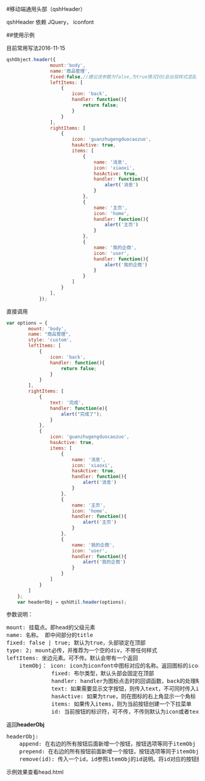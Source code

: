#移动端通用头部（qshHeader）

qshHeader 依赖 JQuery， iconfont

##使用示例

目前常用写法2016-11-15
```js
qshObject.header({
                mount:'body',
                name:'商品管理',
                fixed:false,//建议该参数为false,为true情况IOS会出现样式混乱
                leftItems: [
                    {
                        icon: 'back',
                        handler: function(){
                            return false;
                        }
                    }
                ],
                rightItems: [
                    {
                        icon: 'guanzhugengduocaozuo',
                        hasActive: true,
                        items: [
                            {
                                name: '消息',
                                icon: 'xiaoxi',
                                hasActive: true,
                                handler: function(){
                                    alert('消息')
                                }
                            },
                            {
                                name: '主页',
                                icon: 'home',
                                handler: function(){
                                    alert('主页')
                                }
                            },
                            {
                                name: '我的企商',
                                icon: 'user',
                                handler: function(){
                                    alert('我的企商')
                                }
                            }
                        ]
                    }
                ],
            });
```
直接调用

```js
var options = {
        mount: 'body',
        name: "商品管理",
        style: 'custom',
        leftItems: [
            {
                icon: 'back',
                handler: function(){
                    return false;
                }
            }
        ],
        rightItems: [
            {
                text: '完成',
                handler: function(e){
                    alert("完成了");
                }
            },
            {
                icon: 'guanzhugengduocaozuo',
                hasActive: true,
                items: [
                    {
                        name: '消息',
                        icon: 'xiaoxi',
                        hasActive: true,
                        handler: function(){
                            alert('消息')
                        }
                    },
                    {
                        name: '主页',
                        icon: 'home',
                        handler: function(){
                            alert('主页')
                        }
                    },
                    {
                        name: '我的企商',
                        icon: 'user',
                        handler: function(){
                            alert('我的企商')
                        }
                    }
                ]
            }
        ]
    };
    var headerObj = qshUtil.header(options);
```

参数说明：
<pre>
mount: 挂载点。即head的父级元素
name: 名称。 即中间部分的title
fixed: false | true; 默认为true，头部锁定在顶部
type: 2; mount必传，并推荐为一个空的div，不带任何样式
leftItems: 坐边元素。可不传。默认会带有一个返回
    itemObj： icon: icon为iconfont中图标对应的名称。返回图标的icon固定为back。
              fixed: 布尔类型，默认头部会固定在顶部
              handler: handler为图标点击时的回调函数，back的处理略不同，back会默认调用history.back()。如果传入的handler返回false，则back不执行默认行为。
              text: 如果需要显示文字按钮，则传入text，不可同时传入icon
              hasActive: 如果为true，则在图标的右上角显示一个角标
              items: 如果传入items，则为当前按钮创建一个下拉菜单
              id: 当前按钮的标识符，可不传，不传则默认为icon或者text。返回必须传入id为'back'
</pre>

返回**headerObj**

<pre>
headerObj:
    append: 在右边的所有按钮后面新增一个按钮，按钮选项等同于itemObj
    prepend: 在右边的所有按钮前面新增一个按钮，按钮选项等同于itemObj
    remove(id): 传入一个id，id参照itemObj的id说明。将id对应的按钮删除
</pre>   

示例效果查看head.html
